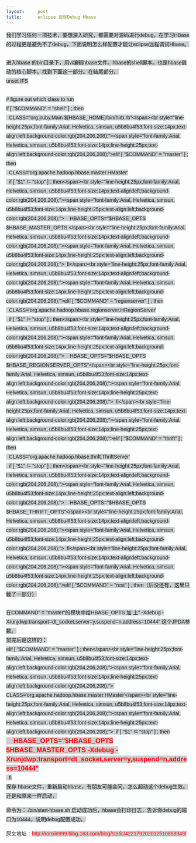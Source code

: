 ```yaml
---
layout:     post
title:      eclipse 远程Debug Hbase
---
```

<div id="article_content" class="article_content clearfix csdn-tracking-statistics" data-pid="blog" data-mod="popu_307" data-dsm="post">
								            <link rel="stylesheet" href="https://csdnimg.cn/release/phoenix/template/css/ck_htmledit_views-f76675cdea.css">
						<div class="htmledit_views" id="content_views">
                
<span style="font-family:Arial, Helvetica, simsun, u5b8bu4f53;font-size:14px;line-height:25px;text-align:left;background-color:rgb(204,206,208);">我们学习任何一项技术，要想深入研究，都需要对源码进行debug，在学习HBase的过程更是避免不了debug，下面说明怎么样配置才能让eclipse远程调试Hbase。</span><br style="line-height:25px;font-family:Arial, Helvetica, simsun, u5b8bu4f53;font-size:14px;text-align:left;background-color:rgb(204,206,208);"><br style="line-height:25px;font-family:Arial, Helvetica, simsun, u5b8bu4f53;font-size:14px;text-align:left;background-color:rgb(204,206,208);"><span style="font-family:Arial, Helvetica, simsun, u5b8bu4f53;font-size:14px;line-height:25px;text-align:left;background-color:rgb(204,206,208);">进入hbase 的bin目录下，用vi编辑hbase文件。hbase的shell脚本。也是hbase启动的核心脚本。找到下面这一部分。在结尾部分。</span><br style="line-height:25px;font-family:Arial, Helvetica, simsun, u5b8bu4f53;font-size:14px;text-align:left;background-color:rgb(204,206,208);"><span style="font-family:Arial, Helvetica, simsun, u5b8bu4f53;font-size:14px;line-height:25px;text-align:left;background-color:rgb(204,206,208);">unset IFS</span><br style="line-height:25px;font-family:Arial, Helvetica, simsun, u5b8bu4f53;font-size:14px;text-align:left;background-color:rgb(204,206,208);"><br style="line-height:25px;font-family:Arial, Helvetica, simsun, u5b8bu4f53;font-size:14px;text-align:left;background-color:rgb(204,206,208);"><span style="font-family:Arial, Helvetica, simsun, u5b8bu4f53;font-size:14px;line-height:25px;text-align:left;background-color:rgb(204,206,208);"># figure out which class to run</span><br style="line-height:25px;font-family:Arial, Helvetica, simsun, u5b8bu4f53;font-size:14px;text-align:left;background-color:rgb(204,206,208);"><span style="font-family:Arial, Helvetica, simsun, u5b8bu4f53;font-size:14px;line-height:25px;text-align:left;background-color:rgb(204,206,208);">if [ "$COMMAND" = "shell" ] ; then</span><br style="line-height:25px;font-family:Arial, Helvetica, simsun, u5b8bu4f53;font-size:14px;text-align:left;background-color:rgb(204,206,208);"><span style="font-family:Arial, Helvetica, simsun, u5b8bu4f53;font-size:14px;line-height:25px;text-align:left;background-color:rgb(204,206,208);">  CLASS="org.jruby.Main ${HBASE_HOME}/bin/hirb.rb"</span><br style="line-height:25px;font-family:Arial, Helvetica, simsun, u5b8bu4f53;font-size:14px;text-align:left;background-color:rgb(204,206,208);"><span style="font-family:Arial, Helvetica, simsun, u5b8bu4f53;font-size:14px;line-height:25px;text-align:left;background-color:rgb(204,206,208);">elif [ "$COMMAND" = "master" ] ; then</span><br style="line-height:25px;font-family:Arial, Helvetica, simsun, u5b8bu4f53;font-size:14px;text-align:left;background-color:rgb(204,206,208);"><span style="font-family:Arial, Helvetica, simsun, u5b8bu4f53;font-size:14px;line-height:25px;text-align:left;background-color:rgb(204,206,208);">  CLASS='org.apache.hadoop.hbase.master.HMaster'</span><br style="line-height:25px;font-family:Arial, Helvetica, simsun, u5b8bu4f53;font-size:14px;text-align:left;background-color:rgb(204,206,208);"><span style="font-family:Arial, Helvetica, simsun, u5b8bu4f53;font-size:14px;line-height:25px;text-align:left;background-color:rgb(204,206,208);">  if [ "$1" != "stop" ] ; then</span><br style="line-height:25px;font-family:Arial, Helvetica, simsun, u5b8bu4f53;font-size:14px;text-align:left;background-color:rgb(204,206,208);"><span style="font-family:Arial, Helvetica, simsun, u5b8bu4f53;font-size:14px;line-height:25px;text-align:left;background-color:rgb(204,206,208);">    HBASE_OPTS="$HBASE_OPTS $HBASE_MASTER_OPTS </span><br style="line-height:25px;font-family:Arial, Helvetica, simsun, u5b8bu4f53;font-size:14px;text-align:left;background-color:rgb(204,206,208);"><span style="font-family:Arial, Helvetica, simsun, u5b8bu4f53;font-size:14px;line-height:25px;text-align:left;background-color:rgb(204,206,208);">  fi</span><br style="line-height:25px;font-family:Arial, Helvetica, simsun, u5b8bu4f53;font-size:14px;text-align:left;background-color:rgb(204,206,208);"><span style="font-family:Arial, Helvetica, simsun, u5b8bu4f53;font-size:14px;line-height:25px;text-align:left;background-color:rgb(204,206,208);">elif [ "$COMMAND" = "regionserver" ] ; then</span><br style="line-height:25px;font-family:Arial, Helvetica, simsun, u5b8bu4f53;font-size:14px;text-align:left;background-color:rgb(204,206,208);"><span style="font-family:Arial, Helvetica, simsun, u5b8bu4f53;font-size:14px;line-height:25px;text-align:left;background-color:rgb(204,206,208);">  CLASS='org.apache.hadoop.hbase.regionserver.HRegionServer'</span><br style="line-height:25px;font-family:Arial, Helvetica, simsun, u5b8bu4f53;font-size:14px;text-align:left;background-color:rgb(204,206,208);"><span style="font-family:Arial, Helvetica, simsun, u5b8bu4f53;font-size:14px;line-height:25px;text-align:left;background-color:rgb(204,206,208);">  if [ "$1" != "stop" ] ; then</span><br style="line-height:25px;font-family:Arial, Helvetica, simsun, u5b8bu4f53;font-size:14px;text-align:left;background-color:rgb(204,206,208);"><span style="font-family:Arial, Helvetica, simsun, u5b8bu4f53;font-size:14px;line-height:25px;text-align:left;background-color:rgb(204,206,208);">    HBASE_OPTS="$HBASE_OPTS $HBASE_REGIONSERVER_OPTS"</span><br style="line-height:25px;font-family:Arial, Helvetica, simsun, u5b8bu4f53;font-size:14px;text-align:left;background-color:rgb(204,206,208);"><span style="font-family:Arial, Helvetica, simsun, u5b8bu4f53;font-size:14px;line-height:25px;text-align:left;background-color:rgb(204,206,208);">  fi</span><br style="line-height:25px;font-family:Arial, Helvetica, simsun, u5b8bu4f53;font-size:14px;text-align:left;background-color:rgb(204,206,208);"><span style="font-family:Arial, Helvetica, simsun, u5b8bu4f53;font-size:14px;line-height:25px;text-align:left;background-color:rgb(204,206,208);">elif [ "$COMMAND" = "thrift" ] ; then</span><br style="line-height:25px;font-family:Arial, Helvetica, simsun, u5b8bu4f53;font-size:14px;text-align:left;background-color:rgb(204,206,208);"><span style="font-family:Arial, Helvetica, simsun, u5b8bu4f53;font-size:14px;line-height:25px;text-align:left;background-color:rgb(204,206,208);">  CLASS='org.apache.hadoop.hbase.thrift.ThriftServer'</span><br style="line-height:25px;font-family:Arial, Helvetica, simsun, u5b8bu4f53;font-size:14px;text-align:left;background-color:rgb(204,206,208);"><span style="font-family:Arial, Helvetica, simsun, u5b8bu4f53;font-size:14px;line-height:25px;text-align:left;background-color:rgb(204,206,208);">  if [ "$1" != "stop" ] ; then</span><br style="line-height:25px;font-family:Arial, Helvetica, simsun, u5b8bu4f53;font-size:14px;text-align:left;background-color:rgb(204,206,208);"><span style="font-family:Arial, Helvetica, simsun, u5b8bu4f53;font-size:14px;line-height:25px;text-align:left;background-color:rgb(204,206,208);">    HBASE_OPTS="$HBASE_OPTS $HBASE_THRIFT_OPTS"</span><br style="line-height:25px;font-family:Arial, Helvetica, simsun, u5b8bu4f53;font-size:14px;text-align:left;background-color:rgb(204,206,208);"><span style="font-family:Arial, Helvetica, simsun, u5b8bu4f53;font-size:14px;line-height:25px;text-align:left;background-color:rgb(204,206,208);">  fi</span><br style="line-height:25px;font-family:Arial, Helvetica, simsun, u5b8bu4f53;font-size:14px;text-align:left;background-color:rgb(204,206,208);"><span style="font-family:Arial, Helvetica, simsun, u5b8bu4f53;font-size:14px;line-height:25px;text-align:left;background-color:rgb(204,206,208);">elif [ "$COMMAND" = "rest" ] ; then（后没还有，这里只截了一部分）</span><br style="line-height:25px;font-family:Arial, Helvetica, simsun, u5b8bu4f53;font-size:14px;text-align:left;background-color:rgb(204,206,208);"><br style="line-height:25px;font-family:Arial, Helvetica, simsun, u5b8bu4f53;font-size:14px;text-align:left;background-color:rgb(204,206,208);"><span style="font-family:Arial, Helvetica, simsun, u5b8bu4f53;font-size:14px;line-height:25px;text-align:left;background-color:rgb(204,206,208);">在COMMAND" = "master"的模块中给HBASE_OPTS 加 上" -Xdebug -Xrunjdwp:transport=dt_socket,server=y,suspend=n,address=10444"
 这个JPDA参数。</span><br style="line-height:25px;font-family:Arial, Helvetica, simsun, u5b8bu4f53;font-size:14px;text-align:left;background-color:rgb(204,206,208);"><span style="font-family:Arial, Helvetica, simsun, u5b8bu4f53;font-size:14px;line-height:25px;text-align:left;background-color:rgb(204,206,208);">加完后是这样的：</span><br style="line-height:25px;font-family:Arial, Helvetica, simsun, u5b8bu4f53;font-size:14px;text-align:left;background-color:rgb(204,206,208);"><span style="font-family:Arial, Helvetica, simsun, u5b8bu4f53;font-size:14px;line-height:25px;text-align:left;background-color:rgb(204,206,208);">elif [ "$COMMAND" = "master" ] ; then</span><br style="line-height:25px;font-family:Arial, Helvetica, simsun, u5b8bu4f53;font-size:14px;text-align:left;background-color:rgb(204,206,208);"><span style="font-family:Arial, Helvetica, simsun, u5b8bu4f53;font-size:14px;line-height:25px;text-align:left;background-color:rgb(204,206,208);">  CLASS='org.apache.hadoop.hbase.master.HMaster'</span><br style="line-height:25px;font-family:Arial, Helvetica, simsun, u5b8bu4f53;font-size:14px;text-align:left;background-color:rgb(204,206,208);"><span style="font-family:Arial, Helvetica, simsun, u5b8bu4f53;font-size:14px;line-height:25px;text-align:left;background-color:rgb(204,206,208);">  if [ "$1" != "stop" ] ; then</span><br style="line-height:25px;font-family:Arial, Helvetica, simsun, u5b8bu4f53;font-size:14px;text-align:left;background-color:rgb(204,206,208);"><strong><span style="font-size:18px;"><span style="font-family:Arial, Helvetica, simsun, u5b8bu4f53;line-height:25px;text-align:left;background-color:rgb(204,206,208);">    </span><span style="color:rgb(255,0,0);line-height:25px;font-family:Arial, Helvetica, simsun, u5b8bu4f53;text-align:left;background-color:rgb(204,206,208);">HBASE_OPTS="$HBASE_OPTS
 $HBASE_MASTER_OPTS -Xdebug -Xrunjdwp:transport=dt_socket,server=y,suspend=n,address=10444"</span></span></strong><br style="line-height:25px;font-family:Arial, Helvetica, simsun, u5b8bu4f53;font-size:14px;text-align:left;background-color:rgb(204,206,208);"><span style="font-family:Arial, Helvetica, simsun, u5b8bu4f53;font-size:14px;line-height:25px;text-align:left;background-color:rgb(204,206,208);">  fi</span><br style="line-height:25px;font-family:Arial, Helvetica, simsun, u5b8bu4f53;font-size:14px;text-align:left;background-color:rgb(204,206,208);"><span style="font-family:Arial, Helvetica, simsun, u5b8bu4f53;font-size:14px;line-height:25px;text-align:left;background-color:rgb(204,206,208);">保存 hbase文件，重新启动hbase，有朋友可能会问，怎么起动这个debug生效。还是和原来一样启动，</span><br style="line-height:25px;font-family:Arial, Helvetica, simsun, u5b8bu4f53;font-size:14px;text-align:left;background-color:rgb(204,206,208);"><p><span style="font-family:Arial, Helvetica, simsun, u5b8bu4f53;font-size:14px;line-height:25px;text-align:left;background-color:rgb(204,206,208);">命令为：./bin/start-hbase.sh 启动成功后，hbase会打印日志，告诉你debug的端口为10444，说明debug配置成功。</span></p>
<p style="text-align:left;"><span style="font-family:Arial, Helvetica, simsun, u5b8bu4f53;"><span style="font-size:14px;line-height:25px;">原文地址：<span style="color:rgb(255,0,0);font-family:Arial, Helvetica, simsun, u5b8bu4f53;font-size:14px;line-height:25px;text-align:left;background-color:rgb(204,206,208);">http://ronxin999.blog.163.com/blog/static/422179202012510858349/</span></span></span></p>
            </div>
                </div>